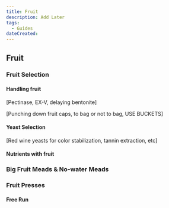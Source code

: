 ```yaml
---
title: Fruit
description: Add Later
tags:
  - Guides 
dateCreated:
---
```


## Fruit

### Fruit Selection

#### Handling fruit

[Pectinase, EX-V, delaying bentonite]

[Punching down fruit caps, to bag or not to bag, USE BUCKETS]

#### Yeast Selection

[Red wine yeasts for color stabilization, tannin extraction, etc]

#### Nutrients with fruit

### Big Fruit Meads &amp; No-water Meads

### Fruit Presses

#### Free Run